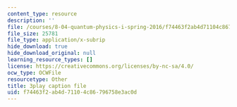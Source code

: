 ```yaml
---
content_type: resource
description: ''
file: /courses/8-04-quantum-physics-i-spring-2016/f74463f2ab4d71104c86796758e3ac0d_avQ2XUzbsgk.srt
file_size: 25781
file_type: application/x-subrip
hide_download: true
hide_download_original: null
learning_resource_types: []
license: https://creativecommons.org/licenses/by-nc-sa/4.0/
ocw_type: OCWFile
resourcetype: Other
title: 3play caption file
uid: f74463f2-ab4d-7110-4c86-796758e3ac0d
---
```

